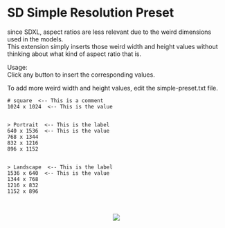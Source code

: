# SD Simple Resolution Preset

since SDXL, aspect ratios are less relevant due to the weird dimensions used in the models.<br>
This extension simply inserts those weird width and height values without thinking about what kind of aspect ratio that is.<br>

Usage:<br>
Click any button to insert the corresponding values.<br>

To add more weird width and height values, edit the simple-preset.txt file.
```text
# square  <-- This is a comment
1024 x 1024  <-- This is the value


> Portrait  <-- This is the label
640 x 1536  <-- This is the value
768 x 1344
832 x 1216
896 x 1152


> Landscape  <-- This is the label
1536 x 640  <-- This is the value
1344 x 768
1216 x 832
1152 x 896
```
<br>

<p align="center">
  <img src="https://github.com/user-attachments/assets/26b75312-7280-4616-b4ed-3cec311bac8a", widht=1000px>
</p>
